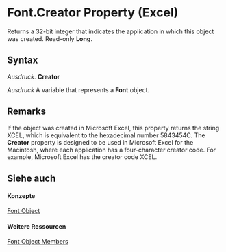 
# Font.Creator Property (Excel)

Returns a 32-bit integer that indicates the application in which this object was created. Read-only  **Long**.


## Syntax

 _Ausdruck_. **Creator**

 _Ausdruck_ A variable that represents a **Font** object.


## Remarks

If the object was created in Microsoft Excel, this property returns the string XCEL, which is equivalent to the hexadecimal number 5843454C. The  **Creator** property is designed to be used in Microsoft Excel for the Macintosh, where each application has a four-character creator code. For example, Microsoft Excel has the creator code XCEL.


## Siehe auch


#### Konzepte


[Font Object](f4788ba4-1c4c-2f03-4d73-194bc9316825.md)
#### Weitere Ressourcen


[Font Object Members](http://msdn.microsoft.com/library/537d89ae-59c5-0420-029a-32a2c385f02c%28Office.15%29.aspx)